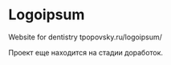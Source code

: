 # Logoipsum
Website for dentistry
tpopovsky.ru/logoipsum/

Проект еще находится на стадии доработок.
